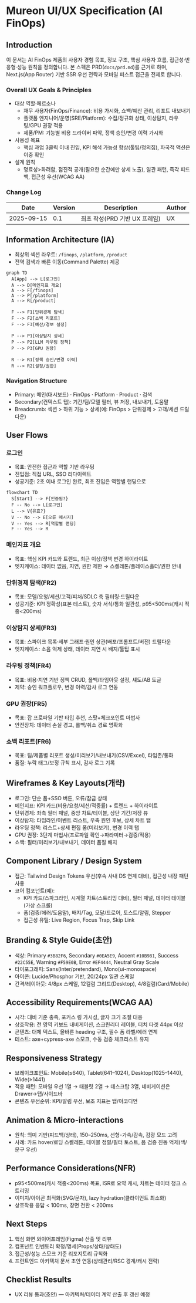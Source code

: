 # Mureon UI/UX Specification (AI FinOps)

## Introduction
이 문서는 AI FinOps 제품의 사용자 경험 목표, 정보 구조, 핵심 사용자 흐름, 접근성·반응형·성능 원칙을 정의합니다. 본 스펙은 PRD(`docs/prd.md`)를 근거로 하며, Next.js(App Router) 기반 SSR 우선 전략과 모바일 퍼스트 접근을 전제로 합니다.

### Overall UX Goals & Principles
- 대상 역할·페르소나
  - 재무 사용자(FinOps/Finance): 비용 가시화, 쇼백/예산 관리, 리포트 내보내기
  - 플랫폼 엔지니어/운영(SRE/Platform): 수집/정규화 상태, 이상탐지, 라우팅/GPU 권장 적용
  - 제품/PM: 기능별 비용 드라이버 파악, 정책 승인/변경 이력 가시화
- 사용성 목표
  - 핵심 과업 3클릭 이내 진입, KPI 해석 가능성 향상(툴팁/정의집), 파국적 액션은 이중 확인
- 설계 원칙
  - 명료성>화려함, 점진적 공개(필요한 순간에만 상세 노출), 일관 패턴, 즉각 피드백, 접근성 우선(WCAG AA)

### Change Log
| Date | Version | Description | Author |
| --- | --- | --- | --- |
| 2025-09-15 | 0.1 | 최초 작성(PRD 기반 UX 프레임) | UX |

## Information Architecture (IA)
- 최상위 섹션 라우트: `/finops`, `/platform`, `/product`
- 전역 검색과 빠른 이동(Command Palette) 제공

```mermaid
graph TD
  A[App] --> L[로그인]
  A --> D[메인지표 개요]
  A --> F[/finops]
  A --> P[/platform]
  A --> R[/product]

  F --> F1[단위경제 탐색]
  F --> F2[쇼백 리포트]
  F --> F3[예산/경보 설정]

  P --> P1[이상탐지 상세]
  P --> P2[LLM 라우팅 정책]
  P --> P3[GPU 권장]

  R --> R1[정책 승인/변경 이력]
  R --> R2[설정/권한]
```

### Navigation Structure
- Primary: 메인(대시보드) · FinOps · Platform · Product · 검색
- Secondary(컨텍스트 탭): 기간/팀/모델 필터, 뷰 저장, 내보내기, 도움말
- Breadcrumb: 섹션 > 하위 기능 > 상세(예: FinOps > 단위경제 > 고객/세션 드릴다운)

## User Flows

### 로그인
- 목표: 안전한 접근과 역할 기반 라우팅
- 진입점: 직접 URL, SSO 리다이렉트
- 성공기준: 2초 이내 로그인 완료, 최초 진입은 역할별 랜딩으로
```mermaid
flowchart TD
  S[Start] --> F{인증됨?}
  F -- No --> L[로그인]
  L --> V{유효?}
  V -- No --> E[오류 메시지]
  V -- Yes --> R[역할별 랜딩]
  F -- Yes --> R
```

### 메인지표 개요
- 목표: 핵심 KPI 카드와 트렌드, 최근 이상/정책 변경 하이라이트
- 엣지케이스: 데이터 없음, 지연, 권한 제한 → 스켈레톤/플레이스홀더/권한 안내

### 단위경제 탐색(FR2)
- 목표: 모델/요청/세션/고객/피처/SDLC 축 필터링·드릴다운
- 성공기준: KPI 정확성(표본 테스트), 숫자 서식/통화 일관성, p95<500ms(캐시 적중<200ms)

### 이상탐지 상세(FR3)
- 목표: 스파이크 목록·세부 그래프·원인 상관(배포/프롬프트/버전) 드릴다운
- 엣지케이스: 소음 억제 상태, 데이터 지연 시 배지/툴팁 표시

### 라우팅 정책(FR4)
- 목표: 비용·지연 기반 정책 CRUD, 폴백/타임아웃 설정, 섀도/AB 토글
- 제약: 승인 워크플로우, 변경 이력/감사 로그 연동

### GPU 권장(FR5)
- 목표: 잡 프로파일 기반 타입 추천, 스팟+체크포인트 마법사
- 안전장치: 데이터 손실 경고, 롤백/취소 경로 명확화

### 쇼백 리포트(FR6)
- 목표: 팀/제품별 리포트 생성/미리보기/내보내기(CSV/Excel), 타임존/통화
- 품질: 누락 태그/보정 규칙 표시, 감사 로그 기록

## Wireframes & Key Layouts(개략)
- 로그인: 단순 폼+SSO 버튼, 오류/잠금 상태
- 메인지표: KPI 카드(비용/요청/세션/적중률) + 트렌드 + 하이라이트
- 단위경제: 좌측 필터 패널, 중앙 차트/테이블, 상단 기간/저장 뷰
- 이상탐지: 타임라인/이벤트 리스트, 우측 원인 후보, 상세 차트 탭
- 라우팅 정책: 리스트+상세 편집 폼(미리보기), 변경 이력 탭
- GPU 권장: 3단계 마법사(프로파일 확인→파라미터→검증/적용)
- 쇼백: 필터/미리보기/내보내기, 데이터 품질 배지

## Component Library / Design System
- 접근: Tailwind Design Tokens 우선(후속 사내 DS 연계 대비), 접근성 내장 패턴 사용
- 코어 컴포넌트(예):
  - KPI 카드/스파크라인, 시계열 차트(스트리밍 대비), 필터 패널, 데이터 테이블(가상 스크롤)
  - 폼(검증/에러/도움말), 배지/Tag, 모달/드로어, 토스트/알림, Stepper
  - 접근성 유틸: Live Region, Focus Trap, Skip Link

## Branding & Style Guide(초안)
- 색상: Primary `#3B82F6`, Secondary `#0EA5E9`, Accent `#10B981`, Success `#22C55E`, Warning `#F59E0B`, Error `#EF4444`, Neutral Gray Scale
- 타이포그래피: Sans(Inter/pretendard), Mono(ui-monospace)
- 아이콘: Lucide/Phosphor 기반, 20/24px 일관 스케일
- 간격/레이아웃: 4/8px 스케일, 12컬럼 그리드(Desktop), 4/8컬럼(Card/Mobile)

## Accessibility Requirements(WCAG AA)
- 시각: 대비 기준 충족, 포커스 링 가시성, 글자 크기 조절 대응
- 상호작용: 전 영역 키보드 내비게이션, 스크린리더 레이블, 터치 타겟 44px 이상
- 콘텐츠: 대체 텍스트, 올바른 heading 구조, 필수 폼 라벨/에러 연계
- 테스트: axe+cypress-axe 스모크, 수동 검증 체크리스트 유지

## Responsiveness Strategy
- 브레이크포인트: Mobile(≤640), Tablet(641–1024), Desktop(1025–1440), Wide(≥1441)
- 적응 패턴: 모바일 우선 1열 → 태블릿 2열 → 데스크탑 3열, 네비게이션은 Drawer→탭/사이드바
- 콘텐츠 우선순위: KPI/알림 우선, 보조 지표는 탭/아코디언

## Animation & Micro-interactions
- 원칙: 의미 기반(피드백/상태), 150–250ms, 선형-가속/감속, 감광 모드 고려
- 사례: 카드 hover/로딩 스켈레톤, 테이블 정렬/필터 토스트, 폼 검증 진동 억제(색/문구 우선)

## Performance Considerations(NFR)
- p95<500ms(캐시 적중<200ms) 목표, ISR로 요약 캐시, 차트는 데이터 청크 스트리밍
- 이미지/아이콘 최적화(SVG/문자), lazy hydration(클라이언트 최소화)
- 상호작용 응답 < 100ms, 장면 전환 < 200ms

## Next Steps
1. 핵심 화면 와이어프레임(Figma) 산출 및 리뷰
2. 컴포넌트 인벤토리 확정/명세(Props/상태/상태도)
3. 접근성/성능 스모크 기준 리포지토리 규칙화
4. 프런트엔드 아키텍처 문서 초안 연동(상태관리/RSC 경계/캐시 전략)

## Checklist Results
- UX 리뷰 통과(초안) — 아키텍처/데이터 계약 산출 후 갱신 예정
